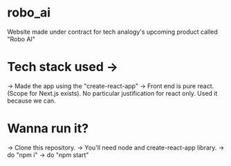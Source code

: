 # robo_ai
Website made under contract for tech analogy's upcoming product called "Robo AI" 


# Tech stack used ->

-> Made the app using the "create-react-app"
-> Front end is pure react. (Scope for Next.js exists). No particular justification for react only. Used it because we can. 


# Wanna run it?

-> Clone this repository.
-> You'll need node and create-react-app library.
-> do "npm i"
-> do "npm start"

